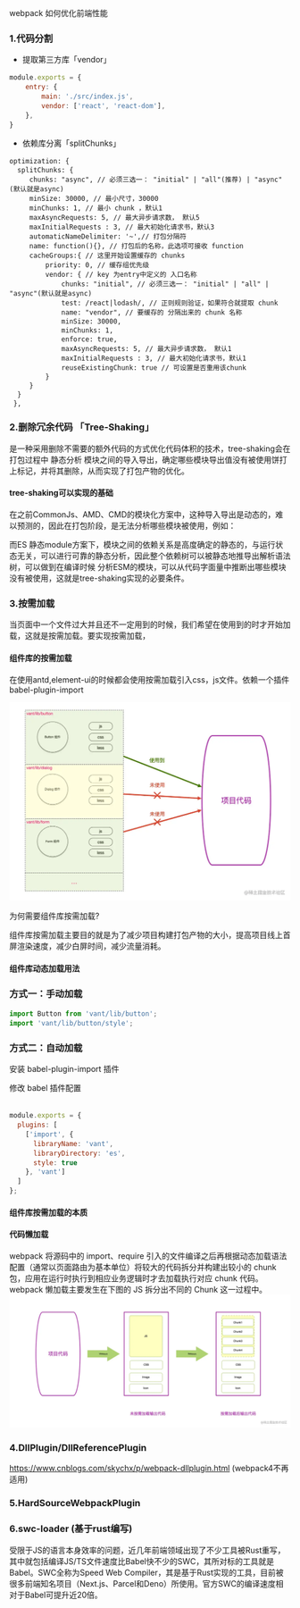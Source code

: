 webpack 如何优化前端性能

### 1.代码分割
- 提取第三方库「vendor」
```javascript
module.exports = {
    entry: {
        main: './src/index.js',
        vendor: ['react', 'react-dom'],
    },
}
```

- 依赖库分离「splitChunks」
```
optimization: {
  splitChunks: {
     chunks: "async", // 必须三选一： "initial" | "all"(推荐) | "async" (默认就是async)
     minSize: 30000, // 最小尺寸，30000
     minChunks: 1, // 最小 chunk ，默认1
     maxAsyncRequests: 5, // 最大异步请求数， 默认5
     maxInitialRequests : 3, // 最大初始化请求书，默认3
     automaticNameDelimiter: '~',// 打包分隔符
     name: function(){}, // 打包后的名称，此选项可接收 function
     cacheGroups:{ // 这里开始设置缓存的 chunks
         priority: 0, // 缓存组优先级
         vendor: { // key 为entry中定义的 入口名称
             chunks: "initial", // 必须三选一： "initial" | "all" | "async"(默认就是async)
             test: /react|lodash/, // 正则规则验证，如果符合就提取 chunk
             name: "vendor", // 要缓存的 分隔出来的 chunk 名称
             minSize: 30000,
             minChunks: 1,
             enforce: true,
             maxAsyncRequests: 5, // 最大异步请求数， 默认1
             maxInitialRequests : 3, // 最大初始化请求书，默认1
             reuseExistingChunk: true // 可设置是否重用该chunk
         }
     }
  }
 },

```

### 2.删除冗余代码 「Tree-Shaking」
是一种采用删除不需要的额外代码的方式优化代码体积的技术，tree-shaking会在打包过程中 静态分析 模块之间的导入导出，确定哪些模块导出值没有被使用饼打上标记，并将其删除，从而实现了打包产物的优化。

#### tree-shaking可以实现的基础
在之前CommonJs、AMD、CMD的模块化方案中，这种导入导出是动态的，难以预测的，因此在打包阶段，是无法分析哪些模块被使用，例如：

而ES 静态module方案下，模块之间的依赖关系是高度确定的静态的，与运行状态无关，可以进行可靠的静态分析，因此整个依赖树可以被静态地推导出解析语法树，可以做到在编译时候 分析ESM的模块，可以从代码字面量中推断出哪些模块没有被使用，这就是tree-shaking实现的必要条件。

### 3.按需加载
​ 当页面中一个文件过大并且还不一定用到的时候，我们希望在使用到的时才开始加载，这就是按需加载。要实现按需加载，

#### 组件库的按需加载 
在使用antd,element-ui的时候都会使用按需加载引入css，js文件。依赖一个插件babel-plugin-import

![](./9a4506dd70ea4a20b645e282782c31d4_tplv-k3u1fbpfcp-zoom-in-crop-mark_3024_0_0_0.awebp)

为何需要组件库按需加载?

组件库按需加载主要目的就是为了减少项目构建打包产物的大小，提高项目线上首屏渲染速度，减少白屏时间，减少流量消耗。


#### 组件库动态加载用法

### 方式一：手动加载

```javascript
import Button from 'vant/lib/button';
import 'vant/lib/button/style';

```

### 方式二：自动加载

安装 babel-plugin-import 插件

修改 babel 插件配置
```javascript

module.exports = {
  plugins: [
    ['import', {
      libraryName: 'vant',
      libraryDirectory: 'es',
      style: true
    }, 'vant']
  ]
};

```

#### 组件库按需加载的本质

#### 代码懒加载
 webpack 将源码中的 import、require 引入的文件编译之后再根据动态加载语法配置（通常以页面路由为基本单位）将较大的代码拆分并构建出较小的 chunk 包，应用在运行时执行到相应业务逻辑时才去加载执行对应 chunk 代码。 webpack 懒加载主要发生在下图的 JS 拆分出不同的 Chunk 这一过程中。
![](./a8df5aa127224fce9d997438039fb18b_tplv-k3u1fbpfcp-zoom-in-crop-mark_3024_0_0_0.awebp)




### 4.DllPlugin/DllReferencePlugin

https://www.cnblogs.com/skychx/p/webpack-dllplugin.html (webpack4不再适用)

### 5.HardSourceWebpackPlugin


### 6.swc-loader (基于rust编写)

受限于JS的语言本身效率的问题，近几年前端领域出现了不少工具被Rust重写，其中就包括编译JS/TS文件速度比Babel快不少的SWC，其所对标的工具就是Babel。SWC全称为Speed Web Compiler，其是基于Rust实现的工具，目前被很多前端知名项目（Next.js、Parcel和Deno）所使用。官方SWC的编译速度相对于Babel可提升近20倍。



